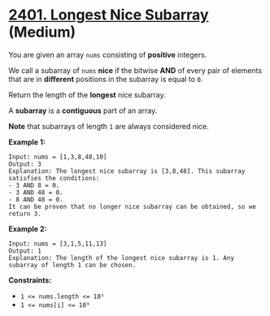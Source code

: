 # [2401. Longest Nice Subarray][link] (Medium)

[link]: https://leetcode.com/problems/longest-nice-subarray/

You are given an array `nums` consisting of **positive** integers.

We call a subarray of `nums` **nice** if the bitwise **AND** of every pair of elements that are in
**different** positions in the subarray is equal to `0`.

Return the length of the **longest** nice subarray.

A **subarray** is a **contiguous** part of an array.

**Note** that subarrays of length `1` are always considered nice.

**Example 1:**

```
Input: nums = [1,3,8,48,10]
Output: 3
Explanation: The longest nice subarray is [3,8,48]. This subarray satisfies the conditions:
- 3 AND 8 = 0.
- 3 AND 48 = 0.
- 8 AND 48 = 0.
It can be proven that no longer nice subarray can be obtained, so we return 3.
```

**Example 2:**

```
Input: nums = [3,1,5,11,13]
Output: 1
Explanation: The length of the longest nice subarray is 1. Any subarray of length 1 can be chosen.
```

**Constraints:**

- `1 <= nums.length <= 10⁵`
- `1 <= nums[i] <= 10⁹`
